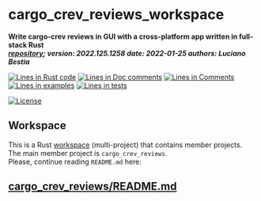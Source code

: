 # cargo_crev_reviews_workspace

[comment]: # (auto_cargo_toml_to_md start)

**Write cargo-crev reviews in GUI with a cross-platform app written in full-stack Rust**  
***[repository](https://github.com/lucianobestia/cargo_crev_reviews_workspace); version: 2022.125.1258  date: 2022-01-25 authors: Luciano Bestia***  

[comment]: # (auto_cargo_toml_to_md end)

[comment]: # (auto_lines_of_code start)
[![Lines in Rust code](https://img.shields.io/badge/Lines_in_Rust-4854-green.svg)](https://github.com/LucianoBestia/cargo_crev_reviews_workspace/)
[![Lines in Doc comments](https://img.shields.io/badge/Lines_in_Doc_comments-685-blue.svg)](https://github.com/LucianoBestia/cargo_crev_reviews_workspace/)
[![Lines in Comments](https://img.shields.io/badge/Lines_in_comments-399-purple.svg)](https://github.com/LucianoBestia/cargo_crev_reviews_workspace/)
[![Lines in examples](https://img.shields.io/badge/Lines_in_examples-0-yellow.svg)](https://github.com/LucianoBestia/cargo_crev_reviews_workspace/)
[![Lines in tests](https://img.shields.io/badge/Lines_in_tests-27-orange.svg)](https://github.com/LucianoBestia/cargo_crev_reviews_workspace/)

[comment]: # (auto_lines_of_code end)

[comment]: # (auto_badges start)

[![License](https://img.shields.io/badge/license-MIT-blue.svg)](https://github.com/LucianoBestia/cargo_crev_reviews_workspace/blob/master/LICENSE)

[comment]: # (auto_badges end)

## Workspace

This is a Rust [workspace](https://doc.rust-lang.org/book/ch14-03-cargo-workspaces.html) (multi-project) that contains member projects.  
The main member project is `cargo_crev_reviews`.  
Please, continue reading `README.md` here:  

## [cargo_crev_reviews/README.md](https://github.com/LucianoBestia/cargo_crev_reviews_workspace/tree/main/cargo_crev_reviews)  
